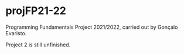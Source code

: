 # projFP21-22
Programming Fundamentals Project 2021/2022, carried out by Gonçalo Evaristo.

Project 2 is still unfinished.
